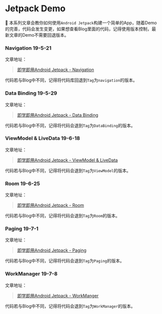 # Jetpack Demo

🚀 本系列文章会教你如何使用`Android Jetpack`构建一个简单的App，随着Demo的完善，代码会发生变更，如果想查看Blog里面的代码，记得使用版本控制，最新文章的Demo不需要回退版本。

### Navigation 19-5-21

文章地址：

> [即学即用Android Jetpack - Navigation](https://www.jianshu.com/p/66b93df4b7a6)

代码若与Blog中不同，记得将代码库回退到`Tag`为`navigation`的版本。

### Data Binding 19-5-29

文章地址：

> [即学即用Android Jetpack - Data Binding](https://www.jianshu.com/p/e3b881d80c6d)

代码若与Blog中不同，记得将代码会退到`Tag`为`DataBinding`的版本。

### ViewModel & LiveData 19-6-18

文章地址：

> [即学即用Android Jetpack - ViewModel & LiveData](https://www.jianshu.com/p/81a284969f03)

代码若与Blog中不同，记得将代码会退到`Tag`为`ViewModel`的版本。

### Room 19-6-25

文章地址：

>[即学即用Android Jetpack - Room](https://www.jianshu.com/p/815c7db24b6d)

代码若与Blog中不同，记得将代码会退到`Tag`为`Room`的版本。

### Paging 19-7-1

文章地址：

> [即学即用Android Jetpack - Paging](https://www.jianshu.com/p/0b7c82a5c27f)

代码若与Blog中不同，记得将代码会退到`Tag`为`Paging`的版本。

### WorkManager 19-7-8

文章地址：

>[即学即用Android Jetpack - WorkManger](https://www.jianshu.com/p/68e720b8a939)

代码若与Blog中不同，记得将代码会退到`Tag`为`WorkManager`的版本。

